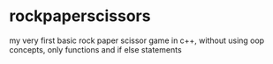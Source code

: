 # rockpaperscissors
my very first basic rock paper scissor game in c++, without using oop concepts, only functions and if else statements
